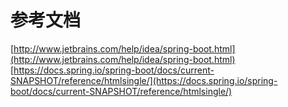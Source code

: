 # 参考文档
[http://www.jetbrains.com/help/idea/spring-boot.html](http://www.jetbrains.com/help/idea/spring-boot.html)
[https://docs.spring.io/spring-boot/docs/current-SNAPSHOT/reference/htmlsingle/](https://docs.spring.io/spring-boot/docs/current-SNAPSHOT/reference/htmlsingle/)
